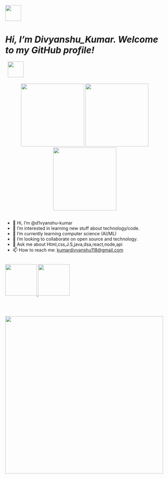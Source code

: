 <div align="centre">
<img src="https://user-images.githubusercontent.com/74038190/213844263-a8897a51-32f4-4b3b-b5c2-e1528b89f6f3.png" width="50px" /> &nbsp;<h1><em>Hi, I’m Divyanshu_Kumar. Welcome to my GitHub profile!</em></h1> &nbsp; <img src="https://user-images.githubusercontent.com/74038190/213844263-a8897a51-32f4-4b3b-b5c2-e1528b89f6f3.png" width="50px" />
<br>
<br>
<div align="center">
  <img src="https://user-images.githubusercontent.com/74038190/213866269-5d00981c-7c98-46d7-8a8e-16f462f15227.gif" width="200" />
  <img src="https://user-images.githubusercontent.com/74038190/213866269-5d00981c-7c98-46d7-8a8e-16f462f15227.gif" width="200" />
  <img src="https://user-images.githubusercontent.com/74038190/213866269-5d00981c-7c98-46d7-8a8e-16f462f15227.gif" width="200" />
</div>





</div>
<br>




- 👋 Hi, I’m @d1vyanshu-kumar
- 👀 I’m interested in learning new stuff about technology/code.
- 🌱 I’m currently learning computer science (AI/ML)
- 💞️ I’m looking to collaborate on open source and technology.
- 💬 Ask me about Html,css,J.S,java,dsa,react,node,api
- 📫 How to reach me: kumardivyanshu118@gmail.com
<br>
<a href="https://www.instagram.com/divyanshu_k.__nayak__/"><img src="https://user-images.githubusercontent.com/74038190/235294013-a33e5c43-a01c-43f6-b44d-a406d8b4ab75.gif" width="100">
</a>
<a href="https://www.linkedin.com/in/divyanshu-kumar-24026b296/"><img src="https://user-images.githubusercontent.com/74038190/235294012-0a55e343-37ad-4b0f-924f-c8431d9d2483.gif" width="100">
</a>


<br><br>

<img src="https://user-images.githubusercontent.com/74038190/212750996-938b257b-266c-45a7-9af7-655341c0f58b.gif" width="500">
<br><br>



  

<!---
d1vyanshu-kumar/d1vyanshu-kumar is a ✨ special ✨ repository because its `README.md` (this file) appears on your GitHub profile.
You can click the Preview link to take a look at your changes.
--->
